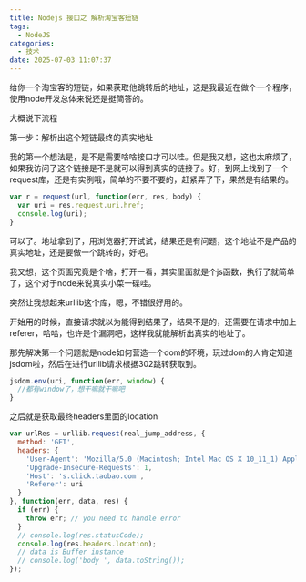 ```yaml
---
title: Nodejs 接口之 解析淘宝客短链
tags:
  - NodeJS
categories:
  - 技术
date: 2025-07-03 11:07:37
---
```


给你一个淘宝客的短链，如果获取他跳转后的地址，这是我最近在做个一个程序，使用node开发总体来说还是挺简答的。

大概说下流程

第一步：解析出这个短链最终的真实地址

我的第一个想法是，是不是需要啥啥接口才可以哇。但是我又想，这也太麻烦了，如果我访问了这个链接是不是就可以得到真实的链接了。好，到网上找到了一个request库，还是有实例哦，简单的不要不要的，赶紧弄了下，果然是有结果的。

```js
var r = request(url, function(err, res, body) {
  var uri = res.request.uri.href;
  console.log(uri);
}
```

可以了。地址拿到了，用浏览器打开试试，结果还是有问题，这个地址不是产品的真实地址，还是要做一个跳转的，好吧。

我又想，这个页面究竟是个啥，打开一看，其实里面就是个js函数，执行了就简单了，这个对于node来说真实小菜一碟哇。

突然让我想起来urllib这个库，嗯，不错很好用的。

开始用的时候，直接请求就以为能得到结果了，结果不是的，还需要在请求中加上referer，哈哈，也许是个漏洞吧，这样我就能解析出真实的地址了。

那先解决第一个问题就是node如何营造一个dom的环境，玩过dom的人肯定知道jsdom啦，然后在进行urllib请求根据302跳转获取到。

```js
jsdom.env(uri, function(err, window) {
  //都有window了，想干嘛就干嘛吧
}
```

之后就是获取最终headers里面的location

```js
var urlRes = urllib.request(real_jump_address, {
  method: 'GET',
  headers: {
    'User-Agent': 'Mozilla/5.0 (Macintosh; Intel Mac OS X 10_11_1) AppleWebKit/537.36 (KHTML, like Gecko) Chrome/49.0.2623.112 Safari/537.36',
    'Upgrade-Insecure-Requests': 1,
    'Host': 's.click.taobao.com',
    'Referer': uri
  }
}, function(err, data, res) {
  if (err) {
    throw err; // you need to handle error
  }
  // console.log(res.statusCode);
  console.log(res.headers.location);
  // data is Buffer instance
  // console.log('body ', data.toString());
});
```


